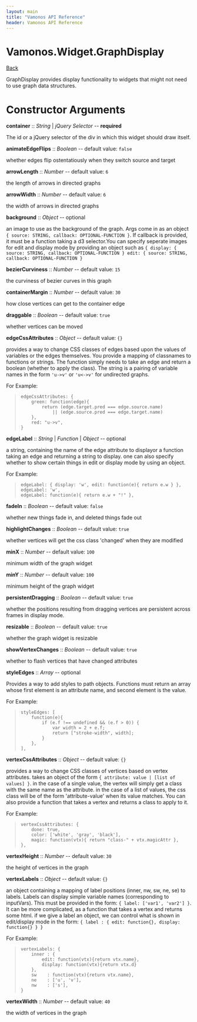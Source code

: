 ```yaml
---
layout: main
title: "Vamonos API Reference"
header: Vamonos API Reference
---
```



Vamonos.Widget.GraphDisplay
===========================

[Back](index.html)

GraphDisplay provides display functionality to widgets that might not need to use graph data structures.


Constructor Arguments
=====================

**container** :: *String* | *jQuery Selector* -- **required**

The id or a jQuery selector of the div in which this widget should draw itself.



**animateEdgeFlips** :: *Boolean* -- default value: `false`

whether edges flip ostentatiously when they switch source and target



**arrowLength** :: *Number* -- default value: `6`

the length of arrows in directed graphs



**arrowWidth** :: *Number* -- default value: `6`

the width of arrows in directed graphs



**background** :: *Object* -- optional

an image to use as the background of the graph. Args come in as an object `{ source: STRING, callback: OPTIONAL-FUNCTION }`. If callback is provided, it must be a function taking a d3 selector.You can specify seperate images for edit and display mode by providing an object such as `{ display: { source: STRING, callback: OPTIONAL-FUNCTION } edit: { source: STRING, callback: OPTIONAL-FUNCTION }`



**bezierCurviness** :: *Number* -- default value: `15`

the curviness of bezier curves in this graph



**containerMargin** :: *Number* -- default value: `30`

how close vertices can get to the container edge



**draggable** :: *Boolean* -- default value: `true`

whether vertices can be moved



**edgeCssAttributes** :: *Object* -- default value: `{}`

provides a way to change CSS classes of edges based upon the values of variables or the edges themselves. You provide a mapping of classnames to functions or strings. The function simply needs to take an edge and return a boolean (whether to apply the class). The string is a pairing of variable names in the form `'u->v'` or `'u<->v'` for undirected graphs.

For Example:

>     edgeCssAttributes: {
>         green: function(edge){
>             return (edge.target.pred === edge.source.name)
>                 || (edge.source.pred === edge.target.name)
>         },
>         red: "u->v",
>     }



**edgeLabel** :: *String* | *Function* | *Object* -- optional

a string, containing the name of the edge attribute to displayor a function taking an edge and returning a string to display. one can also specify whether to show certain things in edit or display mode by using an object.

For Example:

>     edgeLabel: { display: 'w', edit: function(e){ return e.w } },
>     edgeLabel: 'w',
>     edgeLabel: function(e){ return e.w + "!" },



**fadeIn** :: *Boolean* -- default value: `false`

whether new things fade in, and deleted things fade out



**highlightChanges** :: *Boolean* -- default value: `true`

whether vertices will get the css class 'changed' when they are modified



**minX** :: *Number* -- default value: `100`

minimum width of the graph widget



**minY** :: *Number* -- default value: `100`

minimum height of the graph widget



**persistentDragging** :: *Boolean* -- default value: `true`

whether the positions resulting from dragging vertices are persistent across frames in display mode.



**resizable** :: *Boolean* -- default value: `true`

whether the graph widget is resizable



**showVertexChanges** :: *Boolean* -- default value: `true`

whether to flash vertices that have changed attributes



**styleEdges** :: *Array* -- optional

Provides a way to add styles to path objects. Functions must return an array whose first element is an attribute name, and second element is the value.

For Example:

>     styleEdges: [
>         function(e){
>             if (e.f !== undefined && (e.f > 0)) {
>                 var width = 2 + e.f;
>                 return ["stroke-width", width];
>             }
>         },
>     ],



**vertexCssAttributes** :: *Object* -- default value: `{}`

provides a way to change CSS classes of vertices based on vertex attributes. takes an object of the form `{ attribute: value | [list of values] }`. in the case of a single value,  the vertex will simply get a class with the same name as the attribute. in the case of a list of values, the css class will be of the form 'attribute-value' when its value matches. You can also provide a function that takes a vertex and returns a class to apply to it.

For Example:

>     vertexCssAttributes: {
>         done: true,
>         color: ['white', 'gray', 'black'],
>         magic: function(vtx){ return "class-" + vtx.magicAttr },
>     },



**vertexHeight** :: *Number* -- default value: `30`

the height of vertices in the graph



**vertexLabels** :: *Object* -- default value: `{}`

an object containing a mapping of label positions (inner, nw, sw, ne, se) to labels. Labels can display simple variable names (corresponding to inputVars). This must be provided in the form: `{ label: ['var1', 'var2'] }`. It can be more complicated, as a function that takes a vertex and returns some html. if we give a label an object, we can control what is shown in edit/display mode in the form: `{ label : { edit: function{}, display: function{} } }`

For Example:

>     vertexLabels: {
>         inner : {
>             edit: function(vtx){return vtx.name},
>             display: function(vtx){return vtx.d}
>         },
>         sw    : function(vtx){return vtx.name},
>         ne    : ['u', 'v'],
>         nw    : ['s'],
>     }



**vertexWidth** :: *Number* -- default value: `40`

the width of vertices in the graph



